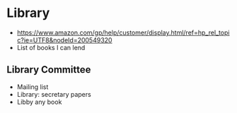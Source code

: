 # Library

* https://www.amazon.com/gp/help/customer/display.html/ref=hp_rel_topic?ie=UTF8&nodeId=200549320
* List of books I can lend

## Library Committee

* Mailing list
* Library: secretary papers
* Libby any book
